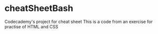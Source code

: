 # cheatSheetBash
Codecademy's project for cheat sheet
This is a code from an exercise for practise of HTML and CSS
